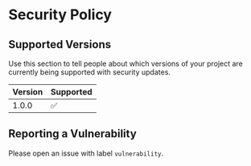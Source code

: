 # Security Policy

## Supported Versions

Use this section to tell people about which versions of your project are
currently being supported with security updates.

| Version | Supported          |
| ------- | ------------------ |
| 1.0.0   | :white_check_mark: |

<!-- Check https://gist.github.com/rxaviers/7360908 for emoji code -->

## Reporting a Vulnerability

Please open an issue with label `vulnerability`.
